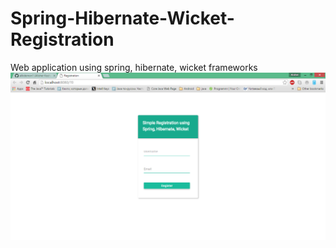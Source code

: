 # Spring-Hibernate-Wicket-Registration
Web application using spring, hibernate, wicket frameworks
![registrer.png](/images/registrer.png)

